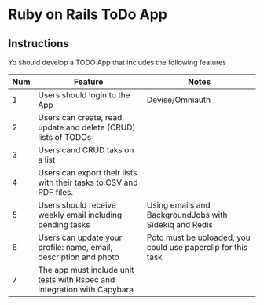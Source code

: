 # Ruby on Rails ToDo App

## Instructions

Yo should develop a TODO App that includes the following features

Num | Feature | Notes
----- | ---- | ---- 
1 | Users should login to the App | Devise/Omniauth  
2 | Users can create, read, update and delete (CRUD) lists of TODOs |
3 | Users cand CRUD taks on a list |
4 | Users can export their lists with their tasks to CSV and PDF files. |
5 | Users should receive weekly email including pending tasks | Using emails and BackgroundJobs with Sidekiq and Redis
6 | Users can update your profile: name, email, description and photo | Poto must be uploaded, you could use paperclip for this task
7 | The app must include unit tests with Rspec and integration with Capybara |
